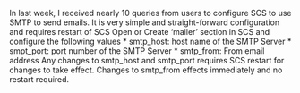 
In last week, I received nearly 10 queries from users to configure SCS to use SMTP to send emails. It is very simple and straight-forward configuration and requires restart of SCS Open or Create ‘mailer’ section in SCS and configure the following values \* smtp\_host: host name of the SMTP Server \* smpt\_port: port number of the SMTP Server * smtp\_from: From email address Any changes to smtp\_host and smtp\_port requires SCS restart for changes to take effect. Changes to smtp\_from effects immediately and no restart required.